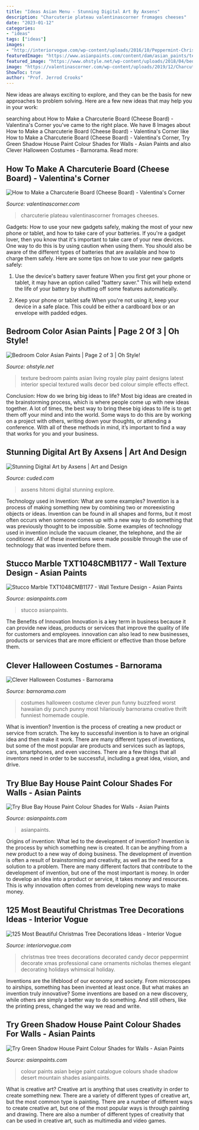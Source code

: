 ```yaml
---
title: "Ideas Asian Menu - Stunning Digital Art By Axsens"
description: "Charcuterie plateau valentinascorner fromages cheeses"
date: "2023-01-12"
categories:
- "ideas"
tags: ["ideas"]
images:
- "http://interiorvogue.com/wp-content/uploads/2016/10/Peppermint-Christmas-Tree-Decorated.jpg"
featuredImage: "https://www.asianpaints.com/content/dam/asian_paints/textures/room-shots/interior-texture-room-shots-asian-paints-TXT1048CMB1177.jpg"
featured_image: "https://www.ohstyle.net/wp-content/uploads/2018/04/bedroom-color-asian-paints-interior-colour-design-asian-paints-wall-colour-shades-asian-paints-video-and-photos-interior-door-color-ideas.jpg"
image: "https://valentinascorner.com/wp-content/uploads/2019/12/Charcuterie-Cheese-Board-1.jpg"
ShowToc: true
author: "Prof. Jerrod Crooks"
---
```



New ideas are always exciting to explore, and they can be the basis for new approaches to problem solving. Here are a few new ideas that may help you in your work: 

	

		
searching about How to Make a Charcuterie Board (Cheese Board) - Valentina&#039;s Corner you've came to the right place. We have 8 Images about How to Make a Charcuterie Board (Cheese Board) - Valentina&#039;s Corner like How to Make a Charcuterie Board (Cheese Board) - Valentina&#039;s Corner, Try Green Shadow House Paint Colour Shades for Walls - Asian Paints and also Clever Halloween Costumes - Barnorama. Read more:
		
    
## How To Make A Charcuterie Board (Cheese Board) - Valentina&#039;s Corner

<img loading=lazy src="https://valentinascorner.com/wp-content/uploads/2019/12/Charcuterie-Cheese-Board-1.jpg" onerror="this.onerror=null;this.src='https://tse2.mm.bing.net/th?id=OIP.F7LktDMU4G_U_YIMbltFLwHaLH&amp;pid=15.1';" alt="How to Make a Charcuterie Board (Cheese Board) - Valentina&#039;s Corner">

_Source: valentinascorner.com_

>charcuterie plateau valentinascorner fromages cheeses. 

	

Gadgets: How to use your new gadgets safely, making the most of your new phone or tablet, and how to take care of your batteries.
If you're a gadget lover, then you know that it's important to take care of your new devices. One way to do this is by using caution when using them. You should also be aware of the different types of batteries that are available and how to charge them safely. Here are some tips on how to use your new gadgets safely: 
1) Use the device's battery saver feature When you first get your phone or tablet, it may have an option called "battery saver." This will help extend the life of your battery by shutting off some features automatically. 

2) Keep your phone or tablet safe When you're not using it, keep your device in a safe place. This could be either a cardboard box or an envelope with padded edges.

    
## Bedroom Color Asian Paints | Page 2 Of 3 | Oh Style!

<img loading=lazy src="https://www.ohstyle.net/wp-content/uploads/2018/04/bedroom-color-asian-paints-interior-colour-design-asian-paints-wall-colour-shades-asian-paints-video-and-photos-interior-door-color-ideas.jpg" onerror="this.onerror=null;this.src='https://tse4.mm.bing.net/th?id=OIP.ktSlSzRUiTynQsNH_rsZRwHaEI&amp;pid=15.1';" alt="Bedroom Color Asian Paints | Page 2 of 3 | Oh Style!">

_Source: ohstyle.net_

>texture bedroom paints asian living royale play paint designs latest interior special textured walls decor bed colour simple effects effect. 

	

Conclusion: How do we bring big ideas to life?
Most big ideas are created in the brainstorming process, which is where people come up with new ideas together. A lot of times, the best way to bring these big ideas to life is to get them off your mind and into the world. Some ways to do this are by working on a project with others, writing down your thoughts, or attending a conference. With all of these methods in mind, it’s important to find a way that works for you and your business.

    
## Stunning Digital Art By Axsens | Art And Design

<img loading=lazy src="https://www.cuded.com/wp-content/uploads/2019/05/Hitomi.jpg" onerror="this.onerror=null;this.src='https://tse1.mm.bing.net/th?id=OIP.xj-pV8ru3SqAHqKILyL6dwHaKf&amp;pid=15.1';" alt="Stunning Digital Art by Axsens | Art and Design">

_Source: cuded.com_

>axsens hitomi digital stunning explore. 

	

Technology used in Invention: What are some examples?
Invention is a process of making something new by combining two or moreexisting objects or ideas. Invention can be found in all shapes and forms, but it most often occurs when someone comes up with a new way to do something that was previously thought to be impossible. 
Some examples of technology used in invention include the vacuum cleaner, the telephone, and the air conditioner. All of these inventions were made possible through the use of technology that was invented before them.

    
## Stucco Marble TXT1048CMB1177 - Wall Texture Design - Asian Paints

<img loading=lazy src="https://www.asianpaints.com/content/dam/asian_paints/textures/room-shots/interior-texture-room-shots-asian-paints-TXT1048CMB1177.jpg" onerror="this.onerror=null;this.src='https://tse2.mm.bing.net/th?id=OIP.vW6Kg_WBOv_CZxhq3pXQrgHaGK&amp;pid=15.1';" alt="Stucco Marble TXT1048CMB1177 - Wall Texture Design - Asian Paints">

_Source: asianpaints.com_

>stucco asianpaints. 

	

The Benefits of Innovation
Innovation is a key term in business because it can provide new ideas, products or services that improve the quality of life for customers and employees. innovation can also lead to new businesses, products or services that are more efficient or effective than those before them.

    
## Clever Halloween Costumes - Barnorama

<img loading=lazy src="https://www.barnorama.com/wp-content/images/2013/01/funny_costumes/17-funny_costumes.jpg" onerror="this.onerror=null;this.src='https://tse1.mm.bing.net/th?id=OIP.gUJ8vuAz-dS9UnRjFKh1XgHaLF&amp;pid=15.1';" alt="Clever Halloween Costumes - Barnorama">

_Source: barnorama.com_

>costumes halloween costume clever pun funny buzzfeed worst hawaiian diy punch punny most hilariously barnorama creative thrift funniest homemade couple. 

	

What is invention?
Invention is the process of creating a new product or service from scratch. The key to successful invention is to have an original idea and then make it work. There are many different types of inventions, but some of the most popular are products and services such as laptops, cars, smartphones, and even vaccines. 
There are a few things that all inventors need in order to be successful, including a great idea, vision, and drive.

    
## Try Blue Bay House Paint Colour Shades For Walls - Asian Paints

<img loading=lazy src="https://www.asianpaints.com/content/dam/asian_paints/colours/room-shots/teals-blues-colour-shade-asian-paints-7329.jpg" onerror="this.onerror=null;this.src='https://tse4.mm.bing.net/th?id=OIP.wjcwMIz_QBC1H4FPC0p7AwHaGK&amp;pid=15.1';" alt="Try Blue Bay House Paint Colour Shades for Walls - Asian Paints">

_Source: asianpaints.com_

>asianpaints. 

	

Origins of invention: What led to the development of invention?
Invention is the process by which something new is created. It can be anything from a new product to a new way of doing business. The development of invention is often a result of brainstorming and creativity, as well as the need for a solution to a problem. There are many different factors that contribute to the development of invention, but one of the most important is money. In order to develop an idea into a product or service, it takes money and resources. This is why innovation often comes from developing new ways to make money.

    
## 125 Most Beautiful Christmas Tree Decorations Ideas - Interior Vogue

<img loading=lazy src="http://interiorvogue.com/wp-content/uploads/2016/10/Peppermint-Christmas-Tree-Decorated.jpg" onerror="this.onerror=null;this.src='https://tse3.mm.bing.net/th?id=OIP.gqmCOBWYWojSKVN04rEt5QHaJ4&amp;pid=15.1';" alt="125 Most Beautiful Christmas Tree Decorations Ideas - Interior Vogue">

_Source: interiorvogue.com_

>christmas tree trees decorations decorated candy decor peppermint decorate xmas professional cane ornaments nicholas themes elegant decorating holidays whimsical holiday. 

	

Inventions are the lifeblood of our economy and society. From microscopes to airships, something has been invented at least once. But what makes an invention truly innovative? Some inventions are based on a new discovery, while others are simply a better way to do something. And still others, like the printing press, changed the way we read and write.

    
## Try Green Shadow House Paint Colour Shades For Walls - Asian Paints

<img loading=lazy src="https://www.asianpaints.com/content/dam/asian_paints/colours/room-shots/cool-neutrals-colour-shade-asian-paints-8367.jpg" onerror="this.onerror=null;this.src='https://tse2.mm.bing.net/th?id=OIP.WAPugTxaOKYm3nCqDgzSvgHaGK&amp;pid=15.1';" alt="Try Green Shadow House Paint Colour Shades for Walls - Asian Paints">

_Source: asianpaints.com_

>colour paints asian beige paint catalogue colours shade shadow desert mountain shades asianpaints. 

	

What is creative art?
Creative art is anything that uses creativity in order to create something new. There are a variety of different types of creative art, but the most common type is painting. There are a number of different ways to create creative art, but one of the most popular ways is through painting and drawing. There are also a number of different types of creativity that can be used in creative art, such as multimedia and video games.

